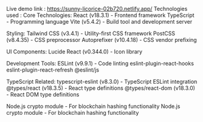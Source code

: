 Live demo link : https://sunny-licorice-02b720.netlify.app/
Technologies used :
Core Technologies:
React (v18.3.1) - Frontend framework
TypeScript - Programming language
Vite (v5.4.2) - Build tool and development server

Styling:
Tailwind CSS (v3.4.1) - Utility-first CSS framework
PostCSS (v8.4.35) - CSS preprocessor
Autoprefixer (v10.4.18) - CSS vendor prefixing

UI Components:
Lucide React (v0.344.0) - Icon library

Development Tools:
ESLint (v9.9.1) - Code linting
eslint-plugin-react-hooks
eslint-plugin-react-refresh
@eslint/js

TypeScript Related:
typescript-eslint (v8.3.0) - TypeScript ESLint integration
@types/react (v18.3.5) - React type definitions
@types/react-dom (v18.3.0) - React DOM type definitions

Node.js crypto module - For blockchain hashing functionality
Node.js crypto module - For blockchain hashing functionality

